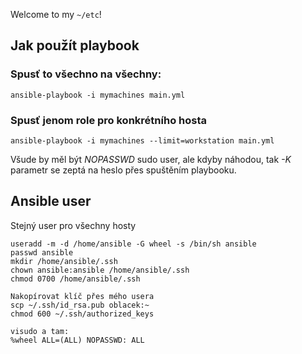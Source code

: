 Welcome to my `~/etc`!

## Jak použít playbook

### Spusť to všechno na všechny:
```
ansible-playbook -i mymachines main.yml
```

### Spusť jenom role pro konkrétního hosta

```
ansible-playbook -i mymachines --limit=workstation main.yml
```

Všude by měl být _NOPASSWD_ sudo user, ale kdyby náhodou, tak _-K_ parametr se zeptá na heslo přes spuštěním playbooku.

## Ansible user

Stejný user pro všechny hosty

```
useradd -m -d /home/ansible -G wheel -s /bin/sh ansible
passwd ansible
mkdir /home/ansible/.ssh
chown ansible:ansible /home/ansible/.ssh
chmod 0700 /home/ansible/.ssh

Nakopírovat klíč přes mého usera
scp ~/.ssh/id_rsa.pub oblacek:~
chmod 600 ~/.ssh/authorized_keys

visudo a tam:
%wheel ALL=(ALL) NOPASSWD: ALL
```

